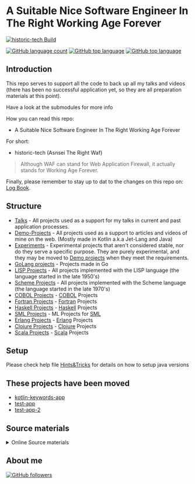 # A Suitable Nice Software Engineer In The Right Working Age Forever

[![historic-tech Build](https://github.com/jesperancinha/historic-tech/actions/workflows/historic-tech.yml/badge.svg)](https://github.com/jesperancinha/historic-tech/actions/workflows/historic-tech.yml)

[![GitHub language count](https://img.shields.io/github/languages/count/jesperancinha/historic-tech.svg)](https://github.com/jesperancinha/historic-tech)
[![GitHub top language](https://img.shields.io/github/languages/top/jesperancinha/historic-tech.svg)](https://github.com/jesperancinha/historic-tech)
[![GitHub top language](https://img.shields.io/github/languages/code-size/jesperancinha/historic-tech.svg)](https://github.com/jesperancinha/historic-tech)

## Introduction

This repo serves to support all the code to back up all my talks and videos (there has been no successful application yet, so they are all preparation materials at this point).

Have a look at the submodules for more info
 
How you can read this repo:

-   A Suitable Nice Software Engineer In The Right Working Age Forever

For short:

-   historic-tech (Asnsei The Right Waf)

> Although WAF can stand for Web Application Firewall, it actually stands for Working Age Forever.

Finally, please remember to stay up to dat to the changes on this repo on: [Log Book](./LogBook.md).

## Structure

-   [Talks](./talks) - All projects used as a support for my talks in current and past application processes.
-   [Demo-Projects](./demo-projects) - All projects used as a support to articles and videos of mine on the web. (Mostly made in Kotlin a.k.a Jet-Lang and Java)
-   [Experiments](./experiments) - Experimental projects that aren't considered stable, nor do they serve a specific purpose. They are purely experimental, and they may be moved to [Demo projects](./demo-projects) when they meet the requirements.
-   [GoLang projects](./golang-projects) - Projects made in Go
-   [LISP Projects](./lisp-projects) - All projects implemented with the LISP language (the language started in the late 1950's)
-   [Scheme Projects](./fortran-projects) -  All projects implemented with the Scheme language (the language started in the late 1970's)
-   [COBOL Projects](./cobol-projects) - [COBOL](https://gnucobol.sourceforge.io/faq/index.html) Projects
-   [Fortran Projects](./fortran-projects) - [Fortran](https://fortran-lang.org/) Projects
-   [Haskell Projects](./haskell-projects) - [Haskell](https://www.haskell.org/) Projects
-   [SML Projects](sml-projects) - ML Projects for [SML](https://www.smlnj.org/sml.html)
-   [Erlang Projects](./erlang-projects) - [Erlang](https://www.erlang.org/) Projects
-   [Clojure Projects](./clojure-projects) - [Clojure](https://clojure.org/) Projects
-   [Scala Projects](./scala-projects) - [Scala](https://scala-lang.org/) Projects

## Setup

Please check help file [Hints&Tricks](https://github.com/jesperancinha/project-signer/blob/master/project-signer-templates/Hints&Tricks.md) for details on how to setup java versions

## These projects have been moved

-   [kotlin-keywords-app](https://github.com/jesperancinha/historic-tech-android/tree/main/kotlin-keywords-app)
-   [test-app](https://github.com/jesperancinha/historic-tech-android/tree/main/test-app)
-   [test-app-2](https://github.com/jesperancinha/historic-tech-android/tree/main/test-app-2)

## Source materials

<details>

<summary>Online Source materials</summary>

---
-   [NLJUG speaker academy 2022 - session 1](https://www.slideshare.net/BertJanSchrijver/nljug-speaker-academy-2022-session-1)
-   [How to Write an Abstract by Philip Koopman, Carnegie Mellon University](http://users.ece.cmu.edu/~koopman/essays/abstract.html)
-   [Ex Ordo's How to write an abstract for a conference](https://www.exordo.com/blog/how-to-write-an-abstract-for-a-conference/)
---
</details>

## About me

[![GitHub followers](https://img.shields.io/github/followers/jesperancinha.svg?label=Jesperancinha&style=for-the-badge&logo=github&color=grey "GitHub")](https://github.com/jesperancinha)
